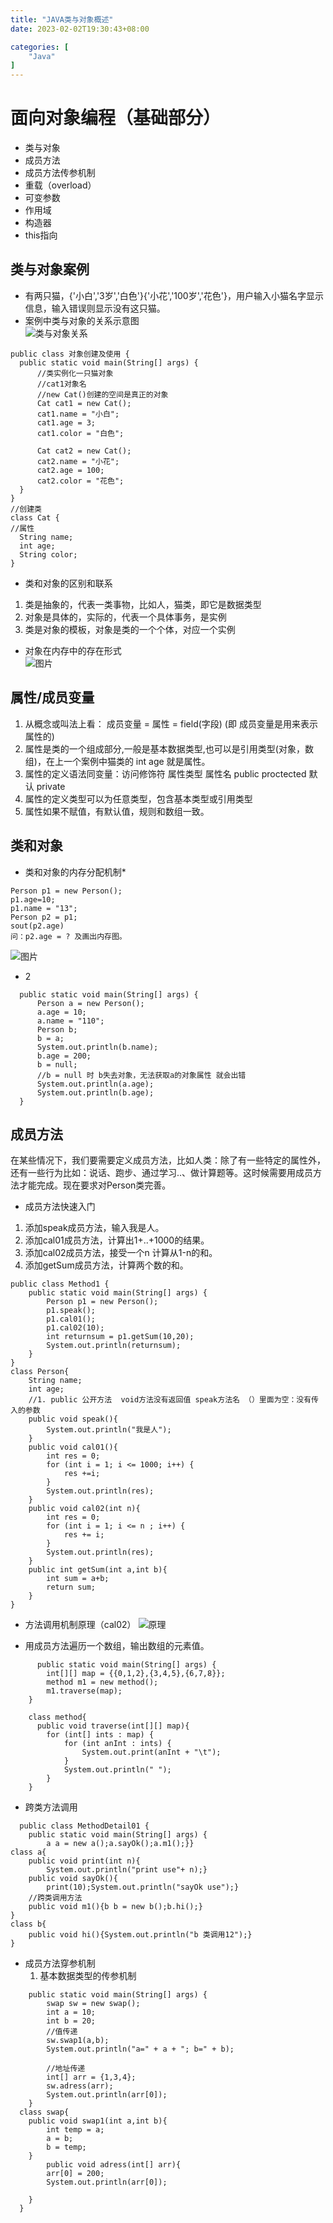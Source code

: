 ```yaml
---
title: "JAVA类与对象概述"
date: 2023-02-02T19:30:43+08:00

categories: [
    "Java"
]
---
```

# 面向对象编程（基础部分）
* 类与对象
* 成员方法
* 成员方法传参机制
* 重载（overload）
* 可变参数
* 作用域
* 构造器
* this指向

## 类与对象案例
  * 有两只猫，{'小白','3岁','白色'}{'小花','100岁','花色'}，用户输入小猫名字显示信息，输入错误则显示没有这只猫。    
  * 案例中类与对象的关系示意图    
  ![类与对象关系](https://img-blog.csdnimg.cn/1c22bba349d74979b2f57fed04ae7e6b.png "类与对象关系")

  ```
  public class 对象创建及使用 {
    public static void main(String[] args) {
        //类实例化一只猫对象
        //cat1对象名  
        //new Cat()创建的空间是真正的对象
        Cat cat1 = new Cat();
        cat1.name = "小白";
        cat1.age = 3;
        cat1.color = "白色";

        Cat cat2 = new Cat();
        cat2.name = "小花";
        cat2.age = 100;
        cat2.color = "花色";
    }
}
//创建类
class Cat {
  //属性
    String name;
    int age;
    String color;
}
```   
  * 类和对象的区别和联系
1. 类是抽象的，代表一类事物，比如人，猫类，即它是数据类型
2. 对象是具体的，实际的，代表一个具体事务，是实例
3. 类是对象的模板，对象是类的一个个体，对应一个实例

  * 对象在内存中的存在形式    
  ![图片](https://img-blog.csdnimg.cn/5c8ee5a1156f4002b21fdcb2f071ee2f.png "对象在内存中的存在形式")    

## 属性/成员变量
1. 从概念或叫法上看： 成员变量 = 属性 = field(字段) (即 成员变量是用来表示属性的)
2. 属性是类的一个组成部分,一般是基本数据类型,也可以是引用类型(对象，数组)，在上一个案例中猫类的 int age 就是属性。
3. 属性的定义语法同变量：访问修饰符 属性类型 属性名
   public proctected 默认 private
4. 属性的定义类型可以为任意类型，包含基本类型或引用类型
5. 属性如果不赋值，有默认值，规则和数组一致。

## 类和对象
 * 类和对象的内存分配机制*
  ```
Person p1 = new Person();
p1.age=10;
p1.name = "13";
Person p2 = p1;
sout(p2.age)
问：p2.age = ? 及画出内存图。
  ```
![图片](https://img-blog.csdnimg.cn/d9d0d2b12e1448229475584d9839314a.png "对象内存图")
 * 2
  ```
    public static void main(String[] args) {
        Person a = new Person();
        a.age = 10;
        a.name = "110";
        Person b;
        b = a;
        System.out.println(b.name);
        b.age = 200;
        b = null;
        //b = null 时 b失去对象，无法获取a的对象属性 就会出错
        System.out.println(a.age);
        System.out.println(b.age);
    }
  ```
## 成员方法
在某些情况下，我们要需要定义成员方法，比如人类：除了有一些特定的属性外，还有一些行为比如：说话、跑步、通过学习..、做计算题等。这时候需要用成员方法才能完成。现在要求对Person类完善。
 * 成员方法快速入门   
  1. 添加speak成员方法，输入我是人。
  2. 添加cal01成员方法，计算出1+..+1000的结果。
  3. 添加cal02成员方法，接受一个n 计算从1-n的和。
  4. 添加getSum成员方法，计算两个数的和。
```
public class Method1 {
    public static void main(String[] args) {
        Person p1 = new Person();
        p1.speak();
        p1.cal01();
        p1.cal02(10);
        int returnsum = p1.getSum(10,20);
        System.out.println(returnsum);
    }
}
class Person{
    String name;
    int age;
    //1. public 公开方法  void方法没有返回值 speak方法名 （）里面为空：没有传入的参数
    public void speak(){
        System.out.println("我是人");
    }
    public void cal01(){
        int res = 0;
        for (int i = 1; i <= 1000; i++) {
            res +=i;
        }
        System.out.println(res);
    }
    public void cal02(int n){
        int res = 0;
        for (int i = 1; i <= n ; i++) {
            res += i;
        }
        System.out.println(res);
    }
    public int getSum(int a,int b){
        int sum = a+b;
        return sum;
    }
}
```

* 方法调用机制原理（cal02）
  ![原理](https://img-blog.csdnimg.cn/ab53e0b014f64b788ae19e338036df46.png "方法调用机制原理（cal02）")

* 用成员方法遍历一个数组，输出数组的元素值。
```
      public static void main(String[] args) {
        int[][] map = {{0,1,2},{3,4,5},{6,7,8}};
        method m1 = new method();
        m1.traverse(map);
    }

    class method{
      public void traverse(int[][] map){
        for (int[] ints : map) {
            for (int anInt : ints) {
                System.out.print(anInt + "\t");
            }
            System.out.println(" ");
        }
    }
 ```
* 跨类方法调用
```
  public class MethodDetail01 {
    public static void main(String[] args) {
        a a = new a();a.sayOk();a.m1();}}
class a{
    public void print(int n){
        System.out.println("print use"+ n);}
    public void sayOk(){
        print(10);System.out.println("sayOk use");}
    //跨类调用方法
    public void m1(){b b = new b();b.hi();}
}
class b{
    public void hi(){System.out.println("b 类调用12");}
}
```
* 成员方法穿参机制    
  1. 基本数据类型的传参机制
```public class 基本数据传参机制 {
    public static void main(String[] args) {
        swap sw = new swap();
        int a = 10;
        int b = 20;
        //值传递
        sw.swap1(a,b);
        System.out.println("a=" + a + "; b=" + b);

        //地址传递
        int[] arr = {1,3,4};
        sw.adress(arr);
        System.out.println(arr[0]);
    }
  class swap{
    public void swap1(int a,int b){
        int temp = a;
        a = b;
        b = temp;
    }
        public void adress(int[] arr){
        arr[0] = 200;
        System.out.println(arr[0]);

    }
  }
  ```
  
